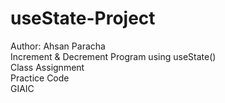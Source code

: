 # useState-Project
Author: Ahsan Paracha
<br>
Increment & Decrement Program using useState()
<br>
Class Assignment <br> Practice Code
<br>
GIAIC
